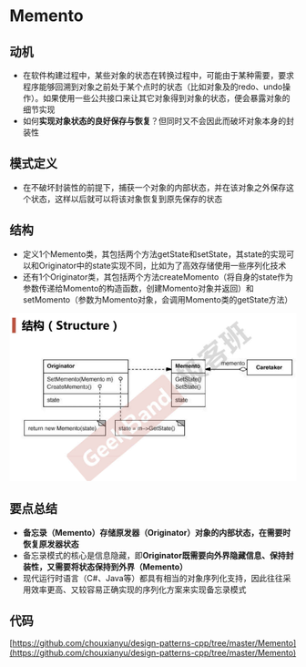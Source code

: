 # Memento

## 动机

* 在软件构建过程中，某些对象的状态在转换过程中，可能由于某种需要，要求程序能够回溯到对象之前处于某个点时的状态（比如对象及的redo、undo操作）。如果使用一些公共接口来让其它对象得到对象的状态，便会暴露对象的细节实现
* 如何**实现对象状态的良好保存与恢复**？但同时又不会因此而破坏对象本身的封装性

## 模式定义

* 在不破坏封装性的前提下，捕获一个对象的内部状态，并在该对象之外保存这个状态，这样以后就可以将该对象恢复到原先保存的状态

## 结构

* 定义1个Memento类，其包括两个方法getState和setState，其state的实现可以和Originator中的state实现不同，比如为了高效存储使用一些序列化技术
* 还有1个Originator类，其包括两个方法createMomento（将自身的state作为参数传递给Momento的构造函数，创建Momento对象并返回）和setMomento（参数为Momento对象，会调用Momento类的getState方法）

![](./images/Memento.png)

## 要点总结

* **备忘录（Memento）存储原发器（Originator）对象的内部状态，在需要时恢复原发器状态**
* 备忘录模式的核心是信息隐藏，即**Originator既需要向外界隐藏信息、保持封装性，又需要将状态保持到外界（Memento）**
* 现代运行时语言（C#、Java等）都具有相当的对象序列化支持，因此往往采用效率更高、又较容易正确实现的序列化方案来实现备忘录模式

## 代码

[https://github.com/chouxianyu/design-patterns-cpp/tree/master/Memento](https://github.com/chouxianyu/design-patterns-cpp/tree/master/Memento)
